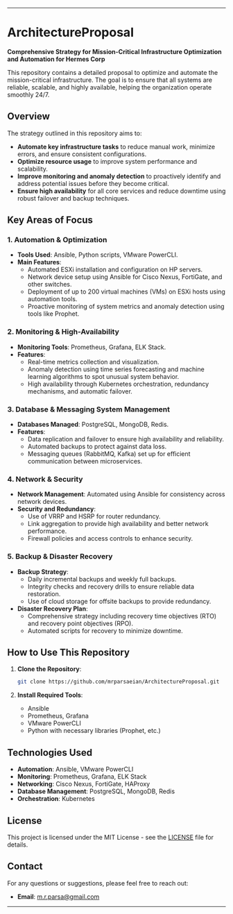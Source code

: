 
* * *

ArchitectureProposal
====================

**Comprehensive Strategy for Mission-Critical Infrastructure Optimization and Automation for Hermes Corp**

This repository contains a detailed proposal to optimize and automate the mission-critical infrastructure. The goal is to ensure that all systems are reliable, scalable, and highly available, helping the organization operate smoothly 24/7.

Overview
--------

The strategy outlined in this repository aims to:

* **Automate key infrastructure tasks** to reduce manual work, minimize errors, and ensure consistent configurations.
* **Optimize resource usage** to improve system performance and scalability.
* **Improve monitoring and anomaly detection** to proactively identify and address potential issues before they become critical.
* **Ensure high availability** for all core services and reduce downtime using robust failover and backup techniques.

Key Areas of Focus
------------------

### 1. Automation & Optimization

* **Tools Used**: Ansible, Python scripts, VMware PowerCLI.
* **Main Features**:
    * Automated ESXi installation and configuration on HP servers.
    * Network device setup using Ansible for Cisco Nexus, FortiGate, and other switches.
    * Deployment of up to 200 virtual machines (VMs) on ESXi hosts using automation tools.
    * Proactive monitoring of system metrics and anomaly detection using tools like Prophet.

### 2. Monitoring & High-Availability

* **Monitoring Tools**: Prometheus, Grafana, ELK Stack.
* **Features**:
    * Real-time metrics collection and visualization.
    * Anomaly detection using time series forecasting and machine learning algorithms to spot unusual system behavior.
    * High availability through Kubernetes orchestration, redundancy mechanisms, and automatic failover.

### 3. Database & Messaging System Management

* **Databases Managed**: PostgreSQL, MongoDB, Redis.
* **Features**:
    * Data replication and failover to ensure high availability and reliability.
    * Automated backups to protect against data loss.
    * Messaging queues (RabbitMQ, Kafka) set up for efficient communication between microservices.

### 4. Network & Security

* **Network Management**: Automated using Ansible for consistency across network devices.
* **Security and Redundancy**:
    * Use of VRRP and HSRP for router redundancy.
    * Link aggregation to provide high availability and better network performance.
    * Firewall policies and access controls to enhance security.

### 5. Backup & Disaster Recovery

* **Backup Strategy**:
    * Daily incremental backups and weekly full backups.
    * Integrity checks and recovery drills to ensure reliable data restoration.
    * Use of cloud storage for offsite backups to provide redundancy.
* **Disaster Recovery Plan**:
    * Comprehensive strategy including recovery time objectives (RTO) and recovery point objectives (RPO).
    * Automated scripts for recovery to minimize downtime.

How to Use This Repository
--------------------------

1. **Clone the Repository**:
    
    ```bash
    git clone https://github.com/mrparsaeian/ArchitectureProposal.git
    ```
    
2. **Install Required Tools**:
    * Ansible
    * Prometheus, Grafana
    * VMware PowerCLI
    * Python with necessary libraries (Prophet, etc.)

Technologies Used
-----------------

* **Automation**: Ansible, VMware PowerCLI
* **Monitoring**: Prometheus, Grafana, ELK Stack
* **Networking**: Cisco Nexus, FortiGate, HAProxy
* **Database Management**: PostgreSQL, MongoDB, Redis
* **Orchestration**: Kubernetes


License
-------

This project is licensed under the MIT License - see the [LICENSE](LICENSE) file for details.

Contact
-------

For any questions or suggestions, please feel free to reach out:

* **Email**: m.r.parsa@gmail.com

* * *
